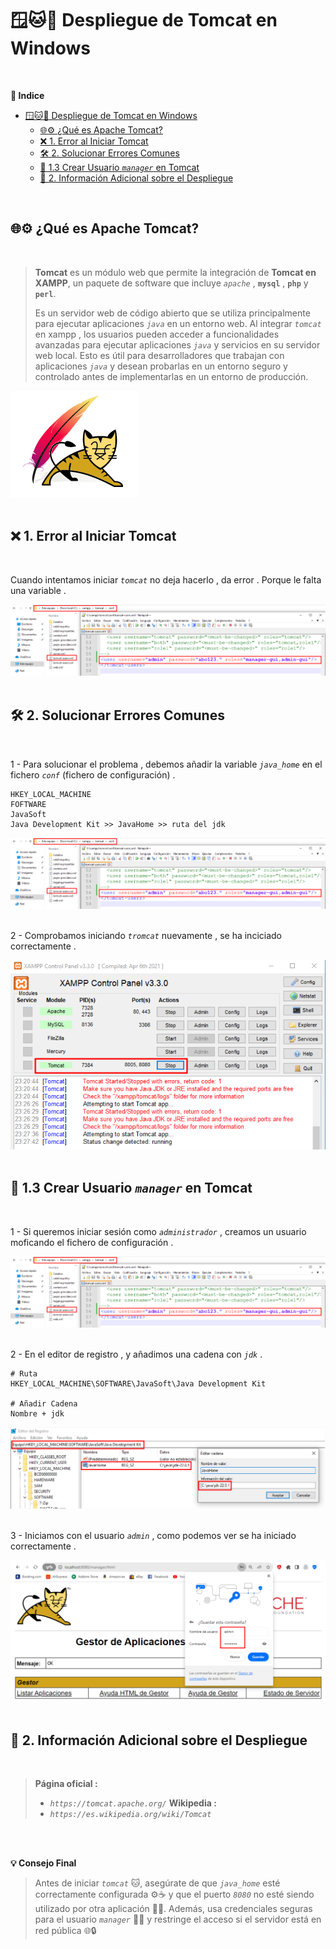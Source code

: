 # 🪟🐱🚀 Despliegue de Tomcat en Windows 
<br>

**📑 Indice**
- [🪟🐱🚀 Despliegue de Tomcat en Windows](#-despliegue-de-tomcat-en-windows)
  - [🌐⚙️ ¿Qué es Apache Tomcat?](#️-qué-es-apache-tomcat)
  - [❌ 1. Error al Iniciar Tomcat](#-1-error-al-iniciar-tomcat)
  - [🛠️ 2. Solucionar Errores Comunes](#️-2-solucionar-errores-comunes)
  - [👤 1.3 Crear Usuario *``manager``* en Tomcat](#-13-crear-usuario-manager-en-tomcat)
  - [📎 2. Información Adicional sobre el Despliegue](#-2-información-adicional-sobre-el-despliegue)

<br>

##  🌐⚙️ ¿Qué es Apache Tomcat?
<br> 

> **Tomcat** es un módulo web que permite la integración de **Tomcat en XAMPP**, un paquete de software que incluye *``apache``* , **``mysql``** , **``php``** y **``perl``**. 
>
> Es un servidor web de código abierto que se utiliza principalmente para ejecutar aplicaciones *``java``* en un entorno web. Al integrar *``tomcat``* en xampp , los usuarios pueden acceder a funcionalidades avanzadas para ejecutar aplicaciones *``java``* y servicios en su servidor web local. Esto es útil para desarrolladores que trabajan con aplicaciones *``java``* y desean probarlas en un entorno seguro y controlado antes de implementarlas en un entorno de producción.

![Logo Tromcat](./img/despligue_tromcat/logo_tromcat.png)
<br>
<br>


## ❌ 1. Error al Iniciar Tomcat
<br>

Cuando intentamos iniciar *``tomcat``* no deja hacerlo , da error . Porque le falta una variable . 

![Error al Iniciar Tromcat](./img/despligue_tromcat/1_crear_usuarios_tromcat.png)
<br>
<br>


## 🛠️ 2. Solucionar Errores Comunes 
<br>

1 - Para solucionar el problema , debemos añadir la variable *``java_home``* en el fichero *``conf``* (fichero de configuración) .

~~~~~~~~~~~~~~~~~~~~~~~~~~~~~~~~~~~~~~~~~~~~~~~~
HKEY_LOCAL_MACHINE
FOFTWARE
JavaSoft
Java Development Kit >> JavaHome >> ruta del jdk
~~~~~~~~~~~~~~~~~~~~~~~~~~~~~~~~~~~~~~~~~~~~~~~~

![Creción de Directorios](./img/despligue_tromcat/1_crear_usuarios_tromcat.png)
<br>
<br>

2 - Comprobamos iniciando *``tromcat``* nuevamente , se ha inciciado correctamente .

![Tromcat iniciado correctamente](./img/despligue_tromcat/2_variable_java_home.png)
<br>
<br>


## 👤 1.3 Crear Usuario *``manager``* en Tomcat
<br>

1 - Si queremos iniciar sesión como *``administrador``* , creamos un usuario moficando el fichero de configuración . 


![Tromcat crear usuario 1](./img/despligue_tromcat/1_crear_usuarios_tromcat.png)
<br>
<br>


2 - En el editor de registro , y añadimos una cadena  con *``jdk``* .

~~~~
# Ruta 
HKEY_LOCAL_MACHINE\SOFTWARE\JavaSoft\Java Development Kit

# Añadir Cadena
Nombre + jdk
~~~~

![Tromcat crear usuario 2](./img/despligue_tromcat/1_variable_java_home.png)
<br>
<br>


3 - Iniciamos con el usuario *``admin``* , como podemos ver se ha iniciado correctamente .

![Tromcat crear usuario 3](./img/despligue_tromcat/3_crear_usuarios_tromcat.png)
<br>
<br>


## 📎 2. Información Adicional sobre el Despliegue 
<br>

> **Página oficial :**
>   - *``https://tomcat.apache.org/``*
> **Wikipedia :**  
>   - *``https://es.wikipedia.org/wiki/Tomcat``*

<br>
<br>

**💡 Consejo Final**

> Antes de iniciar *``tomcat``* 🐱, asegúrate de que *``java_home``* esté correctamente configurada ⚙️☕ y que el puerto *``8080``* no esté siendo utilizado por otra aplicación 🚫🔌.
> Además, usa credenciales seguras para el usuario *``manager``* 👤🔐 y restringe el acceso si el servidor está en red pública 🌐🔒